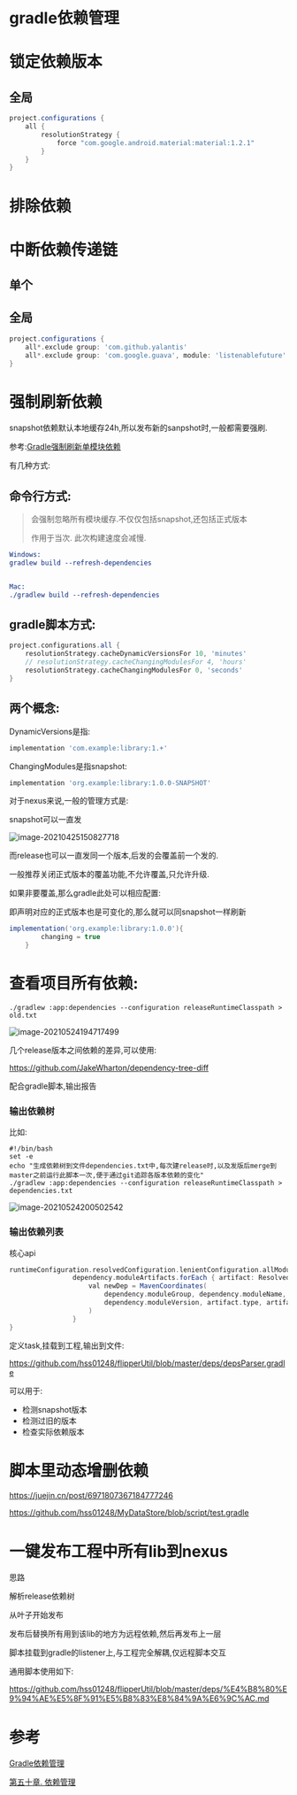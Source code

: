 # gradle依赖管理



# 锁定依赖版本

## 全局

```groovy
project.configurations {
    all {
        resolutionStrategy {
            force "com.google.android.material:material:1.2.1"
        }
    }
}
```



# 排除依赖

# 中断依赖传递链

## 单个





## 全局

```groovy
project.configurations {
    all*.exclude group: 'com.github.yalantis'
    all*.exclude group: 'com.google.guava', module: 'listenablefuture'
}
```



# 强制刷新依赖

snapshot依赖默认本地缓存24h,所以发布新的sanpshot时,一般都需要强刷.

参考:[Gradle强制刷新单模块依赖](https://blog.csdn.net/zhe_d/article/details/114686679)

有几种方式:

## 命令行方式:  

>  会强制忽略所有模块缓存.不仅仅包括snapshot,还包括正式版本
>
> 作用于当次. 此次构建速度会减慢. 

```cmake
Windows:    
gradlew build --refresh-dependencies 


Mac:
./gradlew build --refresh-dependencies  
```

## gradle脚本方式: 

```groovy
project.configurations.all {
    resolutionStrategy.cacheDynamicVersionsFor 10, 'minutes'
    // resolutionStrategy.cacheChangingModulesFor 4, 'hours'
    resolutionStrategy.cacheChangingModulesFor 0, 'seconds'
}

```

## 两个概念:

DynamicVersions是指:

```groovy
implementation 'com.example:library:1.+'
```

ChangingModules是指snapshot:

```groovy
implementation 'org.example:library:1.0.0-SNAPSHOT'
```



对于nexus来说,一般的管理方式是:

 snapshot可以一直发

![image-20210425150827718](https://gitee.com/hss012489/picbed/raw/master/picgo/1619334514427-image-20210425150827718.jpg)

而release也可以一直发同一个版本,后发的会覆盖前一个发的.

一般推荐关闭正式版本的覆盖功能,不允许覆盖,只允许升级.

如果非要覆盖,那么gradle此处可以相应配置:

即声明对应的正式版本也是可变化的,那么就可以同snapshot一样刷新

```groovy
implementation('org.example:library:1.0.0'){
        changing = true
    }
```





# 查看项目所有依赖:

```shell
./gradlew :app:dependencies --configuration releaseRuntimeClasspath > old.txt
```

![image-20210524194717499](https://gitee.com/hss012489/picbed/raw/master/picgo/1621856837601-image-20210524194717499.jpg)

几个release版本之间依赖的差异,可以使用:

https://github.com/JakeWharton/dependency-tree-diff

配合gradle脚本,输出报告

### 输出依赖树

比如:

```shell
#!/bin/bash
set -e
echo "生成依赖树到文件dependencies.txt中,每次建release时,以及发版后merge到master之前运行此脚本一次,便于通过git追踪各版本依赖的变化"
./gradlew :app:dependencies --configuration releaseRuntimeClasspath > dependencies.txt
```

![image-20210524200502542](https://gitee.com/hss012489/picbed/raw/master/picgo/1621857902588-image-20210524200502542.jpg)

### 输出依赖列表

核心api

```groovy
runtimeConfiguration.resolvedConfiguration.lenientConfiguration.allModuleDependencies.forEach { dependency: ResolvedDependency ->
                dependency.moduleArtifacts.forEach { artifact: ResolvedArtifact ->
                    val newDep = MavenCoordinates(
                        dependency.moduleGroup, dependency.moduleName,
                        dependency.moduleVersion, artifact.type, artifact.classifier
                    )
                }
}
```

定义task,挂载到工程,输出到文件:

https://github.com/hss01248/flipperUtil/blob/master/deps/depsParser.gradle

可以用于:

* 检测snapshot版本
* 检测过旧的版本
* 检查实际依赖版本







# 脚本里动态增删依赖

https://juejin.cn/post/6971807367184777246

https://github.com/hss01248/MyDataStore/blob/script/test.gradle

# 一键发布工程中所有lib到nexus

思路

解析release依赖树

从叶子开始发布

发布后替换所有用到该lib的地方为远程依赖,然后再发布上一层

脚本挂载到gradle的listener上,与工程完全解耦,仅远程脚本交互



通用脚本使用如下:

https://github.com/hss01248/flipperUtil/blob/master/deps/%E4%B8%80%E9%94%AE%E5%8F%91%E5%B8%83%E8%84%9A%E6%9C%AC.md





# 参考

[Gradle依赖管理](https://benweizhu.gitbooks.io/gradle-best-practice/content/dependency-management.html)

[第五十章. 依赖管理](http://gradledoc.githang.com/2.0/userguide/dependency_management.html)

